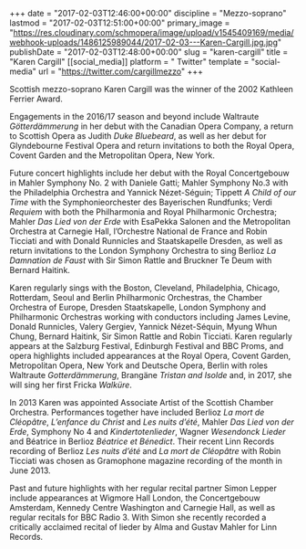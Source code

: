 +++
date = "2017-02-03T12:46:00+00:00"
discipline = "Mezzo-soprano"
lastmod = "2017-02-03T12:51:00+00:00"
primary_image = "https://res.cloudinary.com/schmopera/image/upload/v1545409169/media/webhook-uploads/1486125989044/2017-02-03---Karen-Cargill.jpg.jpg"
publishDate = "2017-02-03T12:48:00+00:00"
slug = "karen-cargill"
title = "Karen Cargill"
[[social_media]]
platform = " Twitter"
template = "social-media"
url = "https://twitter.com/cargillmezzo"
+++

Scottish mezzo-soprano Karen Cargill was the winner of the 2002 Kathleen Ferrier Award.

Engagements in the 2016/17 season and beyond include Waltraute *Götterdämmerung* in her debut with the Canadian Opera Company, a return to Scottish Opera as Judith *Duke Bluebeard*, as well as her debut for Glyndebourne Festival Opera and return invitations to both the Royal Opera, Covent Garden and the Metropolitan Opera, New York.

Future concert highlights include her debut with the Royal Concertgebouw in Mahler Symphony No. 2 with Daniele Gatti; Mahler Symphony No.3 with the Philadelphia Orchestra and Yannick Nézet-Séguin; Tippett *A Child of our Time* with the Symphonieorchester des Bayerischen Rundfunks; Verdi *Requiem* with both the Philharmonia and Royal Philharmonic Orchestra; Mahler *Das Lied von der Erde* with EsaPekka Salonen and the Metropolitan Orchestra at Carnegie Hall, l’Orchestre National de France and Robin Ticciati and with Donald Runnicles and Staatskapelle Dresden, as well as return invitations to the London Symphony Orchestra to sing Berlioz *La Damnation de Faust* with Sir Simon Rattle and Bruckner Te Deum with Bernard Haitink.

Karen regularly sings with the Boston, Cleveland, Philadelphia, Chicago, Rotterdam, Seoul and Berlin Philharmonic Orchestras, the Chamber Orchestra of Europe, Dresden Staatskapelle, London Symphony and Philharmonic Orchestras working with conductors including James Levine, Donald Runnicles, Valery Gergiev, Yannick Nézet-Séquin, Myung Whun Chung, Bernard Haitink, Sir Simon Rattle and Robin Ticciati. Karen regularly appears at the Salzburg Festival, Edinburgh Festival and BBC Proms, and opera highlights included appearances at the Royal Opera, Covent Garden, Metropolitan Opera, New York and Deutsche Opera, Berlin with roles Waltraute *Gotterdämmerung*, Brangäne *Tristan and Isolde* and, in 2017, she will sing her first Fricka *Walküre*.

In 2013 Karen was appointed Associate Artist of the Scottish Chamber Orchestra. Performances together have included Berlioz *La mort de Cléopâtre*, *L’enfance du Christ* and *Les nuits d’été*, Mahler *Das Lied von der Erde*, Symphony No 4 and *Kindertotenlieder*, Wagner *Wesendonck Lieder* and Béatrice in Berlioz *Béatrice et Bénedict*. Their recent Linn Records recording of Berlioz *Les nuits d’été* and *La mort de Cléopâtre* with Robin Ticciati was chosen as Gramophone magazine recording of the month in June 2013.

Past and future highlights with her regular recital partner Simon Lepper include appearances at Wigmore Hall London, the Concertgebouw Amsterdam, Kennedy Centre Washington and Carnegie Hall, as well as regular recitals for BBC Radio 3. With Simon she recently recorded a critically acclaimed recital of lieder by Alma and Gustav Mahler for Linn Records.
